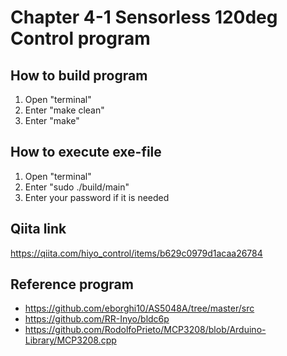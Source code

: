 # Chapter 4-1 Sensorless 120deg Control program
## How to build program
1. Open "terminal"
2. Enter "make clean"
3. Enter "make"

## How to execute exe-file
1. Open "terminal"
2. Enter "sudo ./build/main"
3. Enter your password if it is needed

## Qiita link
https://qiita.com/hiyo_control/items/b629c0979d1acaa26784

## Reference program
- https://github.com/eborghi10/AS5048A/tree/master/src
- https://github.com/RR-Inyo/bldc6p
- https://github.com/RodolfoPrieto/MCP3208/blob/Arduino-Library/MCP3208.cpp


